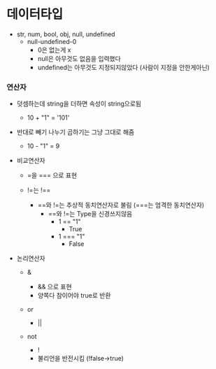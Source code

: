 # 데이터타입

- str, num, bool, obj, null, undefined
  - null-undefined-0
    - 0은 없는게 x
    - null은 아무것도 없음을 입력했다
    - undefined는 아무것도 지정되지않았다 (사람이 지정을 안한게아닌)



### 연산자

- 덧셈하는데 string을 더하면 속성이 string으로됨
  - 10 + "1" = '101'
- 반대로 빼기 나누기 곱하기는 그냥 그대로 해줌
  - 10 - "1" = 9

- 비교연산자

  - =을  === 으로 표현

  - !=는 !==

    - ==와 !=는 추상적 동치연산자로 불림 (===는 엄격한 동치연산자)
      - ==와 !=는 Type을 신경쓰지않음
        - 1 == "1" 
          - True
        - 1 === "1"
          - False

    

- 논리연산자

  - &
    - && 으로 표현
    - 양쪽다 참이어야 true로 반환

  - or
    - ||
  - not
    - !
    - 불리언을 반전시킴 (!false->true)